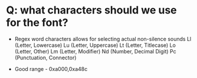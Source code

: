 # Q: what characters should we use for the font?

+ Regex word characters allows for selecting actual non-silence sounds
Ll (Letter, Lowercase)
Lu (Letter, Uppercase)
Lt (Letter, Titlecase)
Lo (Letter, Other)
Lm (Letter, Modifier)
Nd (Number, Decimal Digit)
Pc (Punctuation, Connector)
* Good range - 0xa000,0xa48c